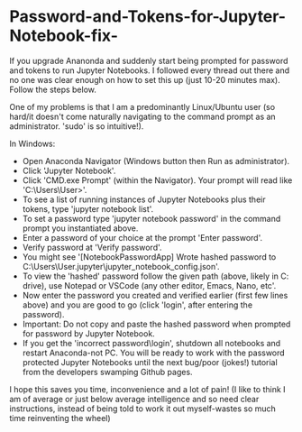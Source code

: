 # Password-and-Tokens-for-Jupyter-Notebook-fix-
If you upgrade Ananonda and suddenly start being prompted for password and tokens to run Jupyter Notebooks. 
I followed every thread out there and no one was clear enough on how to set this up (just 10-20 minutes max).
Follow the steps below.

 One of my problems is that I am a predominantly Linux/Ubuntu user (so hard/it doesn't come naturally navigating to the command prompt as an administrator. 'sudo' is so intuitive!). 

In Windows:

- Open Anaconda Navigator (Windows button then Run as administrator).
- Click 'Jupyter Notebook'.
- Click 'CMD.exe Prompt' (within the Navigator). Your prompt will read like 'C:\Users\User>'.
- To see a list of running instances of Jupyter Notebooks plus their tokens, type 'jupyter notebook list'.
- To set a password type 'jupyter notebook password' in the command prompt you instantiated above.
- Enter a password of your choice at the prompt 'Enter password'.
- Verify password at 'Verify password'.
- You might see '[NotebookPasswordApp] Wrote hashed password to C:\Users\User\.jupyter\jupyter_notebook_config.json'.
- To view the 'hashed' password follow the given path (above, likely in C: drive), use Notepad or VSCode (any other editor, Emacs, Nano, etc'.
- Now enter the password you created and verified earlier (first few lines above) and you are good to go (click 'login', after entering the password). 
- Important: Do not copy and paste the hashed password when prompted for password by Jupyter Notebook.
- If you get the 'incorrect password\login', shutdown all notebooks and restart Anaconda-not PC. You will be ready to work with the password protected Jupyter Notebooks until the next bug/poor (jokes!) tutorial from the developers swamping Github pages.

I hope this saves you time, inconvenience and a lot of pain! (I like to think I am of average or just below average intelligence and so need clear instructions, instead of being told to work it out myself-wastes so much time reinventing the wheel)
